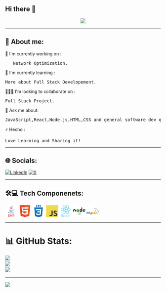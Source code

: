 ## Hi there 👋
<div id="header" align=center><img src="https://i.giphy.com/media/v1.Y2lkPTc5MGI3NjExZm13dW1hbXFmOXdvNDl4MGJyaXo0eWE2ODN1Z2xzcjRvemtxcWxudCZlcD12MV9pbnRlcm5hbF9naWZfYnlfaWQmY3Q9cw/M9gbBd9nbDrOTu1Mqx/giphy.gif" width = 200px></div>
<hr>
<div><h2>💫 About me:</h2> 🔭 I'm currently working on :<br><pre>   Network Optimization.</pre>🌱 I'm currently learning :<pre>More about Full Stack Developement.</pre>🧑‍🤝‍🧑 I'm looking to collaborate on :<br><pre>Full Stack Project.</pre>💬 Ask me about:<pre>JavaScript,React,Node.js,HTML,CSS and general software dev question.</pre>⚡ Hecho :<pre>Love Learning and Sharing it!</pre></div>
<hr>

## 🌐 Socials:
[![LinkedIn](https://img.shields.io/badge/LinkedIn-%230077B5.svg?logo=linkedin&logoColor=white)](https://www.linkedin.com/in/rivalo5/) [![X](https://img.shields.io/badge/X-black.svg?logo=X&logoColor=white)](https://x.com/Rival_o5)<hr>
<div><h2>🛠️💻 Tech Componenets:</h2><img src="https://github.com/devicons/devicon/blob/master/icons/java/java-original-wordmark.svg" title="Java" alt="Java" width="40" height="40"/>&nbsp;<img src="https://github.com/devicons/devicon/blob/master/icons/html5/html5-original.svg" title="HTML5" alt="HTML" width="40" height="40"/>&nbsp;<img src="https://github.com/devicons/devicon/blob/master/icons/css3/css3-plain-wordmark.svg"  title="CSS3" alt="CSS" width="40" height="40"/>&nbsp;<img src="https://github.com/devicons/devicon/blob/master/icons/javascript/javascript-original.svg" title="JavaScript" alt="JavaScript" width="40" height="40"/>&nbsp;<img src="https://github.com/devicons/devicon/blob/master/icons/react/react-original-wordmark.svg" title="React" alt="React" width="40" height="40"/>&nbsp;<img src="https://github.com/devicons/devicon/blob/master/icons/nodejs/nodejs-original-wordmark.svg" title="NodeJS" alt="NodeJS" width="40" height="40"/>&nbsp;<img src="https://github.com/devicons/devicon/blob/master/icons/mysql/mysql-original-wordmark.svg" title="MySQL"  alt="MySQL" width="40" height="40"/>&nbsp;</div><hr>

# 📊 GitHub Stats:
![](https://github-readme-stats.vercel.app/api?username=Rival-05&theme=dracula&hide_border=false&include_all_commits=false&count_private=false)<br/>
![](https://github-readme-streak-stats.herokuapp.com/?user=Rival-05&theme=dracula&hide_border=false)<br/>
![](https://github-readme-stats.vercel.app/api/top-langs/?username=Rival-05&theme=dracula&hide_border=false&include_all_commits=false&count_private=false&layout=compact)

---
[![](https://visitcount.itsvg.in/api?id=Rival-05&icon=6&color=5)](https://visitcount.itsvg.in)
<!-- Proudly created with GPRM ( https://gprm.itsvg.in ) -->
